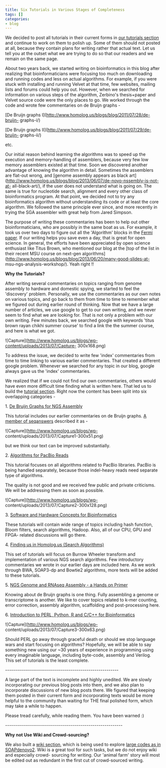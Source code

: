 ```yaml
---
title: Six Tutorials in Various Stages of Completeness
tags: []
categories:
- blog
---
```

We decided to post all tutorials in their current forms in [our tutorials
section](http://homolog.us/Tutorials/) and continue to work on them to polish
up. Some of them should not posted at all, because they contain plans for
writing rather that actual text. Let us tell you at the outset what we are
trying to do so that our readers and we remain on the same page.
<!--more-->

About two years back, we started writing on bioinformatics in this blog after
realizing that bioinformaticians were focusing too much on downloading and
running codes and less on actual algorithms. For example, if you were stuck
with installing and running Velvet at that time, few websites, mailing lists
and forums could help you out. However, when we searched for information on
various steps of the algorithm, Zerbino's thesis+paper and Velvet source code
were the only places to go. We worked through the code and wrote few
commentaries on de Bruijn graphs -

[De Bruijn graphs I](http://www.homolog.us/blogs/blog/2011/07/28/de-bruijn-
graphs-i/)

[De Bruijn graphs II](http://www.homolog.us/blogs/blog/2011/07/29/de-bruijn-
graphs-ii/)

etc.

Our initial reason behind learning the algorithms was to speed up the
execution and memory-handling of assemblers, because very few low memory
assemblers existed at that time. Soon we discovered another advantage of
knowing the algorithm in detail. Sometimes the assemblers are flat-out wrong,
and [genome assembly appears as black
art](http://www.homolog.us/blogs/blog/2013/06/07/de-novo-nssembly-is-not-at-
all-black-art/), if the user does not understand what is going on. The same is
true for nucleotide search, alignment and every other class of bioinformatics
program. At that point, we decided not to try any bioinformatics algorithm
without understanding its code or at least the core algorithm. We followed the
same principle ever since, and more recently in trying the SGA assembler with
great help from Jared Simpson.

The purpose of writing these commentaries has been to help out other
bioinformaticians, who are possibly in the same boat as us. For example, it
took us over two days to figure out all the 'Algorithm' blocks in the [Fermi
paper](http://arxiv.org/abs/1203.6364). If our writing helps you save even a
day, that is great for open science. In general, the efforts have been
appreciated by open science enthusiast like Titus Brown, who mentioned our
blog at the [top of the list in their recent MSU course on next-gen
algorithms](http://www.homolog.us/blogs/blog/2013/06/20/many-good-slides-at-
msu-ngs-analysis-workshop/). Yeah right !!

**Why the Tutorials?**

After writing several commentaries on topics ranging from genome assembly to
hardware and domestic spying, we started to feel the 'discovery' problem.
Personally, we use the commentaries as our own notes on various topics, and go
back to them from time to time to remember what we figured out during earlier
round of thinking. Now that we have a large number of articles, we use google
to get to our own writing, and we never seem to find what we are looking for.
That is not only a problem with our own writing. Few minutes back, we searched
google with keywords 'titus brown rayan chikhi summer course' to find a link
the the summer course, and here is what we got.

![Capture](http://www.homolog.us/blogs/wp-content/uploads/2013/07/Capture-
300x168.png)

To address the issue, we decided to write few 'index' commentaries from time
to time linking to various earlier commentaries. That created a different
google problem. Whenever we searched for any topic in our blog, google always
gave us the 'index' commentaries.

We realized that if we could not find our own commentaries, others would have
even more difficult time finding what is written here. That led us to build
the [tutorial section](http://homolog.us/Tutorials/). Right now the content
has been split into six overlapping categories -

1\. [De Bruijn Graphs for NGS
Assembly](http://homolog.us/Tutorials/index.php?p=1.1&s=1)

This tutorial includes our earlier commentaries on de Bruijn graphs. [A member
of seqanswers](http://seqanswers.com/forums/showthread.php?p=108515) described
it as -

![Capture](http://www.homolog.us/blogs/wp-
content/uploads/2013/07/Capture1-300x51.png)

but we think our text can be improved substantially.

2\. [Algorithms for PacBio
Reads](http://homolog.us/Tutorials/index.php?p=1.1&s=5)

This tutorial focuses on all algorithms related to PacBio libraries. PacBio is
being handled separately, because those indel-heavy reads need separate type
of algorithms.

The quality is not good and we received few public and private criticisms. We
will be addressing them as soon as possible.

![Capture](http://www.homolog.us/blogs/wp-
content/uploads/2013/07/Capture2-300x128.png)

3\. [Software and Hardware Concepts for
Bioinformatics](http://homolog.us/Tutorials/index.php?p=1.1&s=4)

These tutorials will contain wide range of topics including hash function,
Bloom filters, search algorithms, Hadoop. Also, all of our CPU, GPU and FPGA-
related discussions will go there.

4\. [Finding us in Homolog.us (Search
Algorithms)](http://homolog.us/Tutorials/index.php?p=1.1&s=6)

This set of tutorials will focus on Burrow Wheeler transform and
implementation of various NGS search algorithms. Few introductory commentaries
we wrote in our earlier days are included here. As we work through BWA,
SOAP3-dp and Bowtie2 algorithms, more texts will be added to these tutorials.

5\. [NGS Genome and RNAseq Assembly - a Hands on
Primer](http://homolog.us/Tutorials/index.php?p=1.1&s=2)

Knowing about de Bruijn graphs is one thing. Fully assembling a genome or
transcriptome is another. We like to cover topics related to k-mer counting,
error correction, assembly algorithm, scaffolding and post-processing here.

6\. [Introduction to PERL, Python, R and C/C++ for
Bioinformatics](http://homolog.us/Tutorials/index.php?p=1.1&s=3)

![Capture](http://www.homolog.us/blogs/wp-
content/uploads/2013/07/Capture3-300x63.png)

Should PERL go away through graceful death or should we stop language wars and
start focusing on algorithms? Hopefully, we will be able to say something new
using our ~30 years of experience in programming using every imaginable
language, including byte-code, assembly and Verilog. This set of tutorials is
the least complete.

\---------------------------------------------------------

A large part of the text is incomplete and highly unedited. We are slowly
incorporating our previous blog posts into them, and we also plan to
incorporate discussions of new blog posts there. We figured that keeping them
posted in their current form and incorporating texts would be more helpful to
the community than waiting for THE final polished form, which may take a while
to happen.

Please tread carefully, while reading them. You have been warned :)

\-----------------------------------------------------------

**Why not Use Wiki and Crowd-sourcing?**

We also built a [wiki
section](http://homolog.us/wiki1/index.php?title=Main_Page), which is being
used to explore [large codes as in
SOAPdenovo2](http://homolog.us/wiki1/index.php?title=SOAPdenovo2). Wiki is a
great tool for such tasks, but we do not enjoy wiki and especially crowd-
sourcing for writing. Our 'animal farm' story will most be edited out as
redundant in the first cut of crowd-sourced writing.

